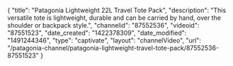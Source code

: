 {
    "title": "Patagonia Lightweight 22L Travel Tote Pack",
    "description": "This versatile tote is lightweight, durable and can be carried by hand, over the shoulder or backpack style.",
    "channelid": "87552536",
    "videoid": "87551523",
    "date_created": "1422378309",
    "date_modified": "1491244346",
    "type": "captivate",
    "layout": "channelVideo",
    "url": "\/patagonia-channel\/patagonia-lightweight-travel-tote-pack\/87552536-87551523"
}